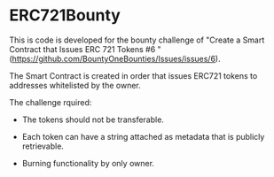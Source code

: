 # ERC721Bounty

This is code is developed for the bounty challenge of "Create a Smart Contract that Issues ERC 721 Tokens #6
" (https://github.com/BountyOneBounties/Issues/issues/6).

The Smart Contract is created in order that issues ERC721 tokens to addresses whitelisted by the owner.

The challenge rquired:

- The tokens should not be transferable.

- Each token can have a string attached as metadata that is publicly retrievable.

- Burning functionality by only owner.